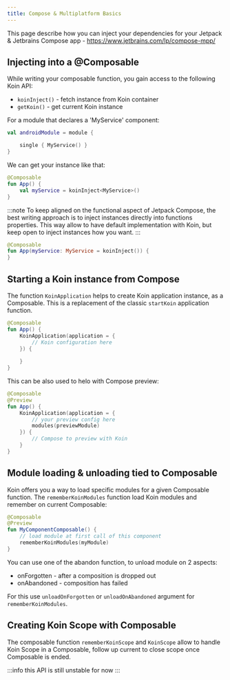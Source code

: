 ```yaml
---
title: Compose & Multiplatform Basics
---
```


This page describe how you can inject your dependencies for your Jetpack & Jetbrains Compose app - https://www.jetbrains.com/lp/compose-mpp/

## Injecting into a @Composable

While writing your composable function, you gain access to the following Koin API:

* `koinInject()` - fetch instance from Koin container
* `getKoin()` - get current Koin instance

For a module that declares a 'MyService' component:

```kotlin
val androidModule = module {

    single { MyService() }
}
```

We can get your instance like that:

```kotlin
@Composable
fun App() {
    val myService = koinInject<MyService>()
}
```

:::note 
To keep aligned on the functional aspect of Jetpack Compose, the best writing approach is to inject instances directly into functions properties. This way allow to have default implementation with Koin, but keep open to inject instances how you want.
:::

```kotlin
@Composable
fun App(myService: MyService = koinInject()) {
}
```

## Starting a Koin instance from Compose

The function `KoinApplication` helps to create Koin application instance, as a Composable. This is a replacement of the classic `startKoin` application function.

```kotlin
@Composable
fun App() {
    KoinApplication(application = {
        // Koin configuration here
    }) {
        
    }
}
```

This can be also used to helo with Compose preview:

```kotlin
@Composable
@Preview
fun App() {
    KoinApplication(application = {
        // your preview config here
        modules(previewModule)
    }) {
        // Compose to preview with Koin
    }
}
```


## Module loading & unloading tied to Composable

Koin offers you a way to load specific modules for a given Composable function. The `rememberKoinModules` function load Koin modules and remember on current Composable:

```kotlin
@Composable
@Preview
fun MyComponentComposable() {
    // load module at first call of this component
    rememberKoinModules(myModule)
}
```

You can use one of the abandon function, to unload module on 2 aspects:
- onForgotten - after a composition is dropped out
- onAbandoned - composition has failed

For this use `unloadOnForgotten` or `unloadOnAbandoned` argument for `rememberKoinModules`.

## Creating Koin Scope with Composable

The composable function `rememberKoinScope` and `KoinScope` allow to handle Koin Scope in a Composable, follow up current to close scope once Composable is ended.

:::info
this API is still unstable for now
:::